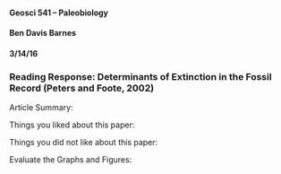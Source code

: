 #### Geosci 541 – Paleobiology
#### Ben Davis Barnes
#### 3/14/16

### Reading Response: Determinants of Extinction in the Fossil Record (Peters and Foote, 2002)

Article Summary:

Things you liked about this paper:

Things you did not like about this paper:

Evaluate the Graphs and Figures:
